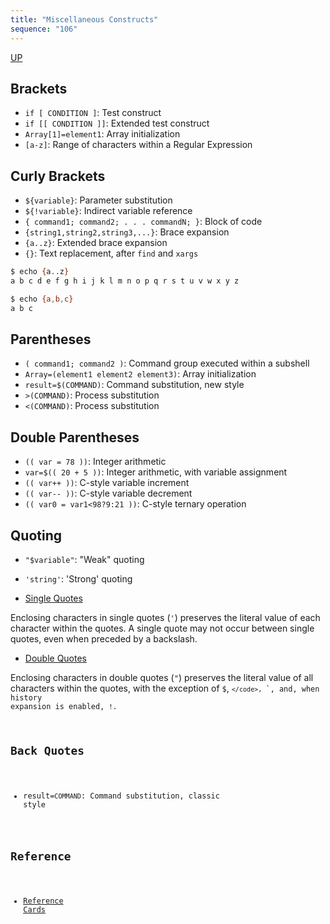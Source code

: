 ```yaml
---
title: "Miscellaneous Constructs"
sequence: "106"
---
```


[UP](/bash.html)


## Brackets

- `if [ CONDITION ]`: Test construct
- `if [[ CONDITION ]]`: Extended test construct
- `Array[1]=element1`: Array initialization
- `[a-z]`: Range of characters within a Regular Expression

## Curly Brackets

- `${variable}`: Parameter substitution
- `${!variable}`: Indirect variable reference
- `{ command1; command2; . . . commandN; }`: Block of code
- `{string1,string2,string3,...}`: Brace expansion
- `{a..z}`: Extended brace expansion
- `{}`: Text replacement, after `find` and `xargs`

```bash
$ echo {a..z}
a b c d e f g h i j k l m n o p q r s t u v w x y z

$ echo {a,b,c}
a b c
```

## Parentheses

- `( command1; command2 )`: Command group executed within a subshell
- `Array=(element1 element2 element3)`: Array initialization
- `result=$(COMMAND)`: Command substitution, new style
- `>(COMMAND)`: Process substitution
- `<(COMMAND)`: Process substitution

## Double Parentheses

- `(( var = 78 ))`: Integer arithmetic
- `var=$(( 20 + 5 ))`: Integer arithmetic, with variable assignment
- `(( var++ ))`: C-style variable increment
- `(( var-- ))`: C-style variable decrement
- `(( var0 = var1<98?9:21 ))`: C-style ternary operation

## Quoting

- `"$variable"`: "Weak" quoting
- `'string'`: 'Strong' quoting

- [Single Quotes](https://www.gnu.org/savannah-checkouts/gnu/bash/manual/bash.html#Single-Quotes)

Enclosing characters in single quotes (`'`) preserves the literal value of each character within the quotes.
A single quote may not occur between single quotes, even when preceded by a backslash.

- [Double Quotes](https://www.gnu.org/savannah-checkouts/gnu/bash/manual/bash.html#Double-Quotes)

Enclosing characters in double quotes (`"`) preserves the literal value of all characters within the quotes,
with the exception of `$`, <code>`</code>, `\`, and, when history expansion is enabled, `!`.

## Back Quotes

- result=`COMMAND`: Command substitution, classic style

## Reference

- [Reference Cards](http://tldp.org/LDP/abs/html/refcards.html)
